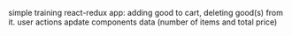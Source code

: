 simple training react-redux app: adding good to cart, deleting good(s) from it. user actions apdate components data (number of items and total price)
